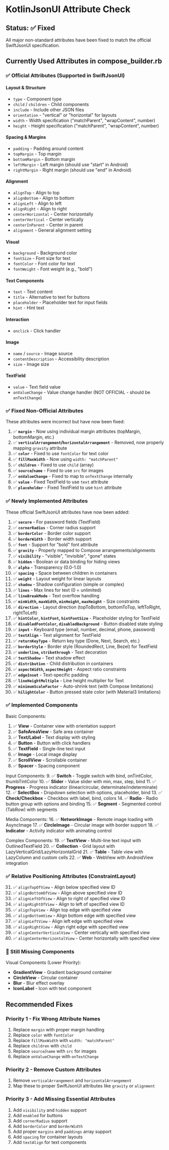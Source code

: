 # KotlinJsonUI Attribute Check

## Status: ✅ Fixed

All major non-standard attributes have been fixed to match the official SwiftJsonUI specification.

## Currently Used Attributes in compose_builder.rb

### ✅ Official Attributes (Supported in SwiftJsonUI)

#### Layout & Structure
- `type` - Component type
- `child` / `children` - Child components
- `include` - Include other JSON files
- `orientation` - "vertical" or "horizontal" for layouts
- `width` - Width specification ("matchParent", "wrapContent", number)
- `height` - Height specification ("matchParent", "wrapContent", number)

#### Spacing & Margins
- `padding` - Padding around content
- `topMargin` - Top margin
- `bottomMargin` - Bottom margin
- `leftMargin` - Left margin (should use "start" in Android)
- `rightMargin` - Right margin (should use "end" in Android)

#### Alignment
- `alignTop` - Align to top
- `alignBottom` - Align to bottom
- `alignLeft` - Align to left
- `alignRight` - Align to right
- `centerHorizontal` - Center horizontally
- `centerVertical` - Center vertically
- `centerInParent` - Center in parent
- `alignment` - General alignment setting

#### Visual
- `background` - Background color
- `fontSize` - Font size for text
- `fontColor` - Font color for text
- `fontWeight` - Font weight (e.g., "bold")

#### Text Components
- `text` - Text content
- `title` - Alternative to text for buttons
- `placeholder` - Placeholder text for input fields
- `hint` - Hint text

#### Interaction
- `onclick` - Click handler

#### Image
- `name` / `source` - Image source
- `contentDescription` - Accessibility description
- `size` - Image size

#### TextField
- `value` - Text field value
- `onValueChange` - Value change handler (NOT OFFICIAL - should be `onTextChange`)

### ✅ Fixed Non-Official Attributes

These attributes were incorrect but have now been fixed:

1. ✅ **`margin`** - Now using individual margin attributes (topMargin, bottomMargin, etc.)
2. ✅ **`verticalArrangement`/`horizontalArrangement`** - Removed, now properly mapping `gravity` attribute
3. ✅ **`color`** - Fixed to use `fontColor` for text color
4. ✅ **`fillMaxWidth`** - Now using `width: "matchParent"` 
5. ✅ **`children`** - Fixed to use `child` (array)
6. ✅ **`source`/`name`** - Fixed to use `src` for images
7. ✅ **`onValueChange`** - Fixed to map to `onTextChange` internally
8. ✅ **`value`** - Fixed TextField to use `text` attribute
9. ✅ **`placeholder`** - Fixed TextField to use `hint` attribute

### ✅ Newly Implemented Attributes

These official SwiftJsonUI attributes have now been added:

1. ✅ **`secure`** - For password fields (TextField)
2. ✅ **`cornerRadius`** - Corner radius support
3. ✅ **`borderColor`** - Border color support  
4. ✅ **`borderWidth`** - Border width support
5. ✅ **`font`** - Support for "bold" font attribute
6. ✅ **`gravity`** - Properly mapped to Compose arrangements/alignments
7. ✅ **`visibility`** - "visible", "invisible", "gone" states
8. ✅ **`hidden`** - Boolean or data binding for hiding views
9. ✅ **`alpha`** - Transparency (0.0-1.0)
10. ✅ **`spacing`** - Space between children in containers
11. ✅ **`weight`** - Layout weight for linear layouts  
12. ✅ **`shadow`** - Shadow configuration (simple or complex)
13. ✅ **`lines`** - Max lines for text (0 = unlimited)
14. ✅ **`lineBreakMode`** - Text overflow handling
15. ✅ **`minWidth`, `maxWidth`, `minHeight`, `maxHeight`** - Size constraints
16. ✅ **`direction`** - Layout direction (topToBottom, bottomToTop, leftToRight, rightToLeft)
17. ✅ **`hintColor`, `hintFont`, `hintFontSize`** - Placeholder styling for TextField
18. ✅ **`disabledFontColor`, `disabledBackground`** - Button disabled state styling
19. ✅ **`input`** - Keyboard type (email, number, decimal, phone, password)
20. ✅ **`textAlign`** - Text alignment for TextField
21. ✅ **`returnKeyType`** - Return key type (Done, Next, Search, etc.)
22. ✅ **`borderStyle`** - Border style (RoundedRect, Line, Bezel) for TextField
23. ✅ **`underline`, `strikethrough`** - Text decoration
24. ✅ **`textShadow`** - Text shadow effect
25. ✅ **`distribution`** - Child distribution in containers
26. ✅ **`aspectWidth`, `aspectHeight`** - Aspect ratio constraints
27. ✅ **`edgeInset`** - Text-specific padding
28. ✅ **`lineHeightMultiple`** - Line height multiplier for Text
29. ✅ **`minimumScaleFactor`** - Auto-shrink text (with Compose limitations)
30. ✅ **`hilightColor`** - Button pressed state color (with Material3 limitations)

### ✅ Implemented Components

Basic Components:
1. ✅ **View** - Container view with orientation support
2. ✅ **SafeAreaView** - Safe area container
3. ✅ **Text/Label** - Text display with styling
4. ✅ **Button** - Button with click handlers
5. ✅ **TextField** - Single-line text input
6. ✅ **Image** - Local image display
7. ✅ **ScrollView** - Scrollable container
8. ✅ **Spacer** - Spacing component

Input Components:
9. ✅ **Switch** - Toggle switch with bind, onTintColor, thumbTintColor
10. ✅ **Slider** - Value slider with min, max, step, bind
11. ✅ **Progress** - Progress indicator (linear/circular, determinate/indeterminate)
12. ✅ **SelectBox** - Dropdown selection with options, placeholder, bind
13. ✅ **Check/Checkbox** - Checkbox with label, bind, colors
14. ✅ **Radio** - Radio button group with options and binding
15. ✅ **Segment** - Segmented control (TabRow) with segments

Media Components:
16. ✅ **NetworkImage** - Remote image loading with AsyncImage
17. ✅ **CircleImage** - Circular image with border support
18. ✅ **Indicator** - Activity indicator with animating control

Complex Components:
19. ✅ **TextView** - Multi-line text input with OutlinedTextField
20. ✅ **Collection** - Grid layout with LazyVerticalGrid/LazyHorizontalGrid
21. ✅ **Table** - Table view with LazyColumn and custom cells
22. ✅ **Web** - WebView with AndroidView integration

### ✅ Relative Positioning Attributes (ConstraintLayout)

31. ✅ `alignTopOfView` - Align below specified view ID
32. ✅ `alignBottomOfView` - Align above specified view ID
33. ✅ `alignLeftOfView` - Align to right of specified view ID
34. ✅ `alignRightOfView` - Align to left of specified view ID
35. ✅ `alignTopView` - Align top edge with specified view
36. ✅ `alignBottomView` - Align bottom edge with specified view
37. ✅ `alignLeftView` - Align left edge with specified view
38. ✅ `alignRightView` - Align right edge with specified view
39. ✅ `alignCenterVerticalView` - Center vertically with specified view
40. ✅ `alignCenterHorizontalView` - Center horizontally with specified view

### 📝 Still Missing Components

Visual Components (Lower Priority):
- **GradientView** - Gradient background container
- **CircleView** - Circular container  
- **Blur** - Blur effect overlay
- **IconLabel** - Icon with text component

## Recommended Fixes

### Priority 1 - Fix Wrong Attribute Names
1. Replace `margin` with proper margin handling
2. Replace `color` with `fontColor`
3. Replace `fillMaxWidth` with `width: "matchParent"`
4. Replace `children` with `child`
5. Replace `source`/`name` with `src` for images
6. Replace `onValueChange` with `onTextChange`

### Priority 2 - Remove Custom Attributes
1. Remove `verticalArrangement` and `horizontalArrangement`
2. Map these to proper SwiftJsonUI attributes like `gravity` or `alignment`

### Priority 3 - Add Missing Essential Attributes
1. Add `visibility` and `hidden` support
2. Add `enabled` for buttons
3. Add `cornerRadius` support
4. Add `borderColor` and `borderWidth`
5. Add proper `margins` and `paddings` array support
6. Add `spacing` for container layouts
7. Add `textAlign` for text components